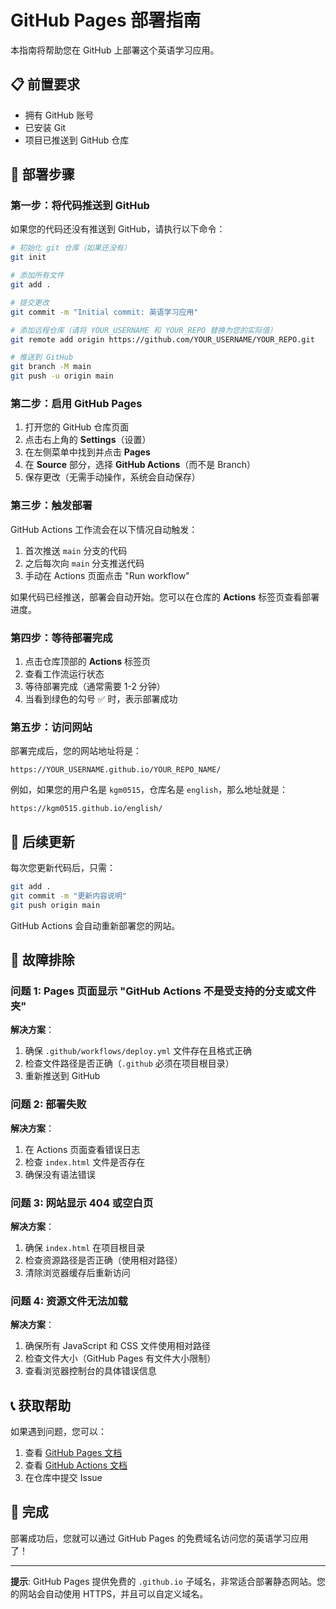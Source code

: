 # GitHub Pages 部署指南

本指南将帮助您在 GitHub 上部署这个英语学习应用。

## 📋 前置要求

- 拥有 GitHub 账号
- 已安装 Git
- 项目已推送到 GitHub 仓库

## 🚀 部署步骤

### 第一步：将代码推送到 GitHub

如果您的代码还没有推送到 GitHub，请执行以下命令：

```bash
# 初始化 git 仓库（如果还没有）
git init

# 添加所有文件
git add .

# 提交更改
git commit -m "Initial commit: 英语学习应用"

# 添加远程仓库（请将 YOUR_USERNAME 和 YOUR_REPO 替换为您的实际值）
git remote add origin https://github.com/YOUR_USERNAME/YOUR_REPO.git

# 推送到 GitHub
git branch -M main
git push -u origin main
```

### 第二步：启用 GitHub Pages

1. 打开您的 GitHub 仓库页面
2. 点击右上角的 **Settings**（设置）
3. 在左侧菜单中找到并点击 **Pages**
4. 在 **Source** 部分，选择 **GitHub Actions**（而不是 Branch）
5. 保存更改（无需手动操作，系统会自动保存）

### 第三步：触发部署

GitHub Actions 工作流会在以下情况自动触发：

1. 首次推送 `main` 分支的代码
2. 之后每次向 `main` 分支推送代码
3. 手动在 Actions 页面点击 "Run workflow"

如果代码已经推送，部署会自动开始。您可以在仓库的 **Actions** 标签页查看部署进度。

### 第四步：等待部署完成

1. 点击仓库顶部的 **Actions** 标签页
2. 查看工作流运行状态
3. 等待部署完成（通常需要 1-2 分钟）
4. 当看到绿色的勾号 ✅ 时，表示部署成功

### 第五步：访问网站

部署完成后，您的网站地址将是：

```
https://YOUR_USERNAME.github.io/YOUR_REPO_NAME/
```

例如，如果您的用户名是 `kgm0515`，仓库名是 `english`，那么地址就是：

```
https://kgm0515.github.io/english/
```

## 📝 后续更新

每次您更新代码后，只需：

```bash
git add .
git commit -m "更新内容说明"
git push origin main
```

GitHub Actions 会自动重新部署您的网站。

## 🔧 故障排除

### 问题 1: Pages 页面显示 "GitHub Actions 不是受支持的分支或文件夹"

**解决方案**：

1. 确保 `.github/workflows/deploy.yml` 文件存在且格式正确
2. 检查文件路径是否正确（`.github` 必须在项目根目录）
3. 重新推送到 GitHub

### 问题 2: 部署失败

**解决方案**：

1. 在 Actions 页面查看错误日志
2. 检查 `index.html` 文件是否存在
3. 确保没有语法错误

### 问题 3: 网站显示 404 或空白页

**解决方案**：

1. 确保 `index.html` 在项目根目录
2. 检查资源路径是否正确（使用相对路径）
3. 清除浏览器缓存后重新访问

### 问题 4: 资源文件无法加载

**解决方案**：

1. 确保所有 JavaScript 和 CSS 文件使用相对路径
2. 检查文件大小（GitHub Pages 有文件大小限制）
3. 查看浏览器控制台的具体错误信息

## 📞 获取帮助

如果遇到问题，您可以：

1. 查看 [GitHub Pages 文档](https://docs.github.com/cn/pages)
2. 查看 [GitHub Actions 文档](https://docs.github.com/cn/actions)
3. 在仓库中提交 Issue

## 🎉 完成

部署成功后，您就可以通过 GitHub Pages 的免费域名访问您的英语学习应用了！

---

**提示**: GitHub Pages 提供免费的 `.github.io` 子域名，非常适合部署静态网站。您的网站会自动使用 HTTPS，并且可以自定义域名。
